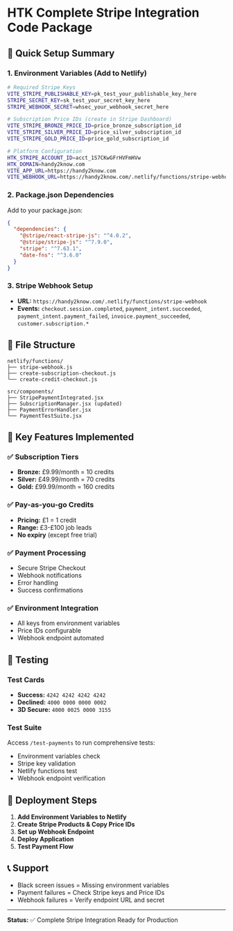 # HTK Complete Stripe Integration Code Package

## 🚀 Quick Setup Summary

### 1. Environment Variables (Add to Netlify)
```bash
# Required Stripe Keys
VITE_STRIPE_PUBLISHABLE_KEY=pk_test_your_publishable_key_here
STRIPE_SECRET_KEY=sk_test_your_secret_key_here
STRIPE_WEBHOOK_SECRET=whsec_your_webhook_secret_here

# Subscription Price IDs (create in Stripe Dashboard)
VITE_STRIPE_BRONZE_PRICE_ID=price_bronze_subscription_id
VITE_STRIPE_SILVER_PRICE_ID=price_silver_subscription_id
VITE_STRIPE_GOLD_PRICE_ID=price_gold_subscription_id

# Platform Configuration
HTK_STRIPE_ACCOUNT_ID=acct_1S7CKwGFrHVFmHVw
HTK_DOMAIN=handy2know.com
VITE_APP_URL=https://handy2know.com
VITE_WEBHOOK_URL=https://handy2know.com/.netlify/functions/stripe-webhook
```

### 2. Package.json Dependencies
Add to your package.json:
```json
{
  "dependencies": {
    "@stripe/react-stripe-js": "^4.0.2",
    "@stripe/stripe-js": "^7.9.0",
    "stripe": "^7.63.1",
    "date-fns": "^3.6.0"
  }
}
```

### 3. Stripe Webhook Setup
- **URL:** `https://handy2know.com/.netlify/functions/stripe-webhook`
- **Events:** `checkout.session.completed`, `payment_intent.succeeded`, `payment_intent.payment_failed`, `invoice.payment_succeeded`, `customer.subscription.*`

## 📁 File Structure

```
netlify/functions/
├── stripe-webhook.js
├── create-subscription-checkout.js
└── create-credit-checkout.js

src/components/
├── StripePaymentIntegrated.jsx
├── SubscriptionManager.jsx (updated)
├── PaymentErrorHandler.jsx
└── PaymentTestSuite.jsx
```

## 🔧 Key Features Implemented

### ✅ Subscription Tiers
- **Bronze:** £9.99/month = 10 credits
- **Silver:** £49.99/month = 70 credits  
- **Gold:** £99.99/month = 160 credits

### ✅ Pay-as-you-go Credits
- **Pricing:** £1 = 1 credit
- **Range:** £3-£100 job leads
- **No expiry** (except free trial)

### ✅ Payment Processing
- Secure Stripe Checkout
- Webhook notifications
- Error handling
- Success confirmations

### ✅ Environment Integration
- All keys from environment variables
- Price IDs configurable
- Webhook endpoint automated

## 🧪 Testing

### Test Cards
- **Success:** `4242 4242 4242 4242`
- **Declined:** `4000 0000 0000 0002`
- **3D Secure:** `4000 0025 0000 3155`

### Test Suite
Access `/test-payments` to run comprehensive tests:
- Environment variables check
- Stripe key validation
- Netlify functions test
- Webhook endpoint verification

## 🚀 Deployment Steps

1. **Add Environment Variables to Netlify**
2. **Create Stripe Products & Copy Price IDs**
3. **Set up Webhook Endpoint**
4. **Deploy Application**
5. **Test Payment Flow**

## 📞 Support

- Black screen issues = Missing environment variables
- Payment failures = Check Stripe keys and Price IDs
- Webhook failures = Verify endpoint URL and secret

---

**Status:** ✅ Complete Stripe Integration Ready for Production
